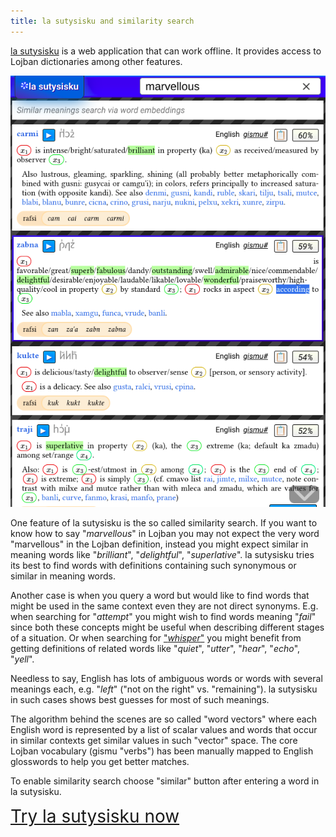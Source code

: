 ```yaml
---
title: la sutysisku and similarity search
---
```


[la sutysisku](https://la-lojban.github.io/sutysisku/lojban/#seskari=cnano&versio=masno&sisku=marvellous&bangu=en) is a web application that can work offline. It provides access to Lojban dictionaries among other features.

![la sutysisku - similarity search](/assets/arxivo/sutysisku_simsa.png)

One feature of la sutysisku is the so called similarity search. If you want to know how to say "_marvellous_" in Lojban you may not expect the very word "marvellous" in the Lojban definition, instead you might expect similar in meaning words like "_brilliant_", "_delightful_", "_superlative_". la sutysisku tries its best to find words with definitions containing such synonymous or similar in meaning words.

Another case is when you query a word but would like to find words that might be used in the same context even they are not direct synonyms. E.g. when searching for "_attempt_" you might wish to find words meaning "_fail_" since both these concepts might be useful when describing different stages of a situation. Or when searching for ["_whisper_"](https://la-lojban.github.io/sutysisku/lojban/#seskari=cnano&sisku=whisper&bangu=en&versio=masno) you might benefit from getting definitions of related words like "_quiet_", "_utter_", "_hear_", "_echo_", "_yell_".

Needless to say, English has lots of ambiguous words or words with several meanings each, e.g. "_left_" ("not on the right" vs. "remaining"). la sutysisku in such cases shows best guesses for most of such meanings.

The algorithm behind the scenes are so called "word vectors" where each English word is represented by a list of scalar values and words that occur in similar contexts get similar values in such "vector" space. The core Lojban vocabulary (gismu "verbs") has been manually mapped to English glosswords to help you get better matches.

To enable similarity search choose "similar" button after entering a word in la sutysisku.

<div style="font-size:200%;">
<a href="https://la-lojban.github.io/sutysisku/lojban/#seskari=cnano&versio=masno&sisku=marvellous&bangu=en">Try la sutysisku now</a>
</div>
